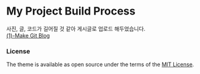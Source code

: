 # My Project Build Process


사진, 글, 코드가 길어질 것 같아 게시글로 업로드 해두었습니다.\
[(1)-Make Git Blog](https://hyeyun01.github.io/2021/12/12/Project-build-1/)


### License
The theme is available as open source under the terms of the [MIT License](https://opensource.org/licenses/MIT).
